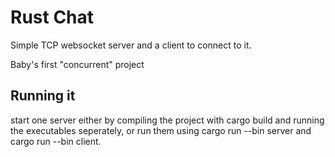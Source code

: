 # Rust Chat
Simple TCP websocket server and a client to connect to it.

Baby's first "concurrent" project

## Running it
start one server either by compiling the project with cargo build and running the executables seperately,
or run them using cargo run --bin server and cargo run --bin client.

